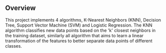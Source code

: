 ## Overview
This project implements 4 algorithms, K-Nearest Neighbors (KNN), Decision Tree, Support Vector Machine (SVM) and Logistic Regression. The KNN algorithm classifies new data points based on the 'k' closest neighbors in the training dataset, similarly all algorithm that aims to learn a linear transformation of the features to better separate data points of different classes.

